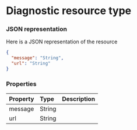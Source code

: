 # Diagnostic resource type



### JSON representation

Here is a JSON representation of the resource

```json
{
  "message": "String",
  "url": "String"
}

```
### Properties
| Property	   | Type	|Description|
|:---------------|:--------|:----------|
|message|String||
|url|String||

<!-- uuid: 0ee0ca4e-b2a4-455b-8169-21e455e57d5b
2015-10-09 18:16:06 UTC -->